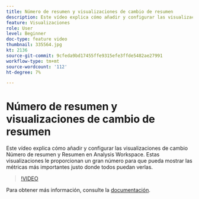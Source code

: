 ```yaml
---
title: Número de resumen y visualizaciones de cambio de resumen
description: Este vídeo explica cómo añadir y configurar las visualizaciones de cambio Número de resumen y Resumen en Analysis Workspace. Estas visualizaciones le proporcionan un gran número para que pueda mostrar las métricas más importantes justo donde todos puedan verlas.
feature: Visualizaciones
role: User
level: Beginner
doc-type: feature video
thumbnail: 335564.jpg
kt: 2136
source-git-commit: 9cfeda9bd17455ffe9315efe3ffde5482ae27991
workflow-type: tm+mt
source-wordcount: '112'
ht-degree: 7%

---
```



# Número de resumen y visualizaciones de cambio de resumen

Este vídeo explica cómo añadir y configurar las visualizaciones de cambio Número de resumen y Resumen en Analysis Workspace. Estas visualizaciones le proporcionan un gran número para que pueda mostrar las métricas más importantes justo donde todos puedan verlas.

>[!VIDEO](https://video.tv.adobe.com/v/335564/?quality=12&learn=on)

Para obtener más información, consulte la [documentación](https://experienceleague.adobe.com/docs/analytics/analyze/analysis-workspace/visualizations/summary-number-change.html).

